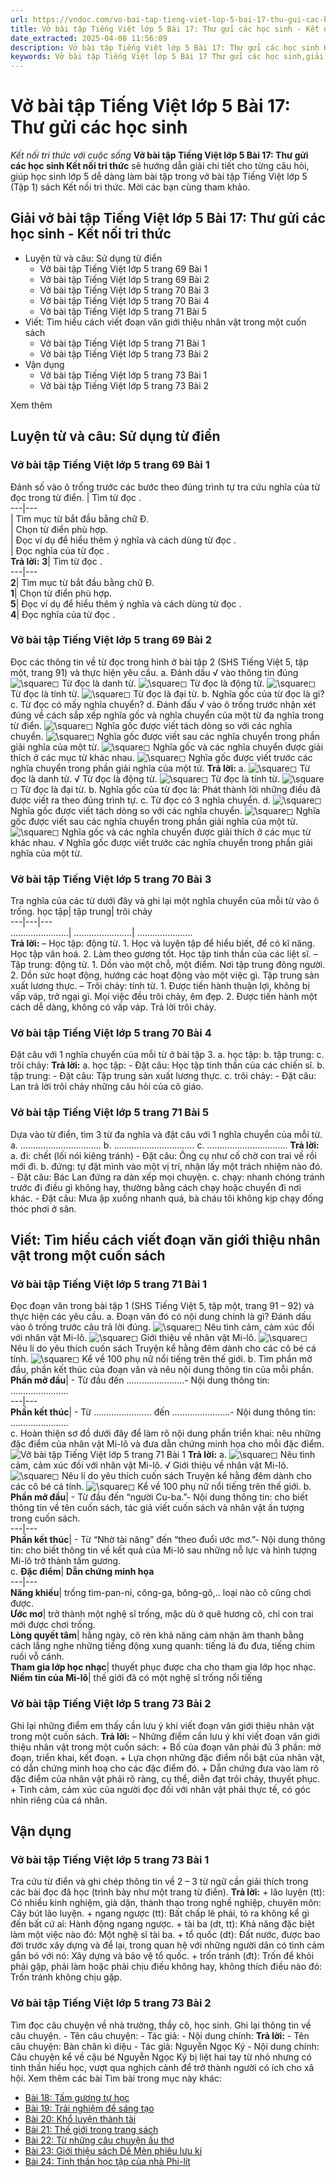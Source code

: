 ```yaml
---
url: https://vndoc.com/vo-bai-tap-tieng-viet-lop-5-bai-17-thu-gui-cac-hoc-sinh-339010
title: Vở bài tập Tiếng Việt lớp 5 Bài 17: Thư gửi các học sinh - Kết nối tri thức với cuộc sống - VnDoc.com
date_extracted: 2025-04-08 11:56:09
description: Vở bài tập Tiếng Việt lớp 5 Bài 17: Thư gửi các học sinh Kết nối tri thức được biên soạn nhằm giúp các em HS nhanh chóng hiểu bài và đạt kết quả tốt trong học tập môn Tiếng Việt lớp 5 sách Kết nối tri thức mới.
keywords: Vở bài tập Tiếng Việt lớp 5 Bài 17 Thư gửi các học sinh,giải vở bài tập tiếng việt 5 kết nối bài 17,giải vbt tiếng tiếng 5 kết nối trang 69,giải vbt tiếng việt 5 kết nối Thư gửi các học sinh,vbt tiếng việt 5 kết nối,bài 17 Thư gửi các học sinh
---
```


# Vở bài tập Tiếng Việt lớp 5 Bài 17: Thư gửi các học sinh
 _Kết nối tri thức với cuộc sống_
**Vở bài tập Tiếng Việt lớp 5 Bài 17: Thư gửi các học sinh Kết nối tri thức** sẽ hướng dẫn giải chi tiết cho từng câu hỏi, giúp học sinh lớp 5 dễ dàng làm bài tập trong vở bài tập Tiếng Việt lớp 5 \(Tập 1\) sách Kết nối tri thức. Mời các bạn cùng tham khảo.
## Giải vở bài tập Tiếng Việt lớp 5 Bài 17: Thư gửi các học sinh - Kết nối tri thức
  * Luyện từ và câu: Sử dụng từ điển
    * Vở bài tập Tiếng Việt lớp 5 trang 69 Bài 1
    * Vở bài tập Tiếng Việt lớp 5 trang 69 Bài 2
    * Vở bài tập Tiếng Việt lớp 5 trang 70 Bài 3
    * Vở bài tập Tiếng Việt lớp 5 trang 70 Bài 4
    * Vở bài tập Tiếng Việt lớp 5 trang 71 Bài 5
  * Viết: Tìm hiểu cách viết đoạn văn giới thiệu nhân vật trong một cuốn sách
    * Vở bài tập Tiếng Việt lớp 5 trang 71 Bài 1
    * Vở bài tập Tiếng Việt lớp 5 trang 73 Bài 2
  * Vận dụng
    * Vở bài tập Tiếng Việt lớp 5 trang 73 Bài 1
    * Vở bài tập Tiếng Việt lớp 5 trang 73 Bài 2

Xem thêm
## Luyện từ và câu: Sử dụng từ điển
### Vở bài tập Tiếng Việt lớp 5 trang 69 Bài 1
Đánh số vào ô trống trước các bước theo đúng trình tự tra cứu nghĩa của từ đọc trong từ điển.
| Tìm từ đọc .  
---|---  
| Tìm mục từ bắt đầu bằng chữ Đ.  
| Chọn từ điển phù hợp.  
| Đọc ví dụ để hiểu thêm ý nghĩa và cách dùng từ đọc .  
| Đọc nghĩa của từ đọc .  
**Trả lời:**
**3**|  Tìm từ đọc .  
---|---  
**2**|  Tìm mục từ bắt đầu bằng chữ Đ.  
**1**|  Chọn từ điển phù hợp.  
**5**|  Đọc ví dụ để hiểu thêm ý nghĩa và cách dùng từ đọc .  
**4**|  Đọc nghĩa của từ đọc .  
### Vở bài tập Tiếng Việt lớp 5 trang 69 Bài 2
Đọc các thông tin về từ đọc trong hình ở bài tập 2 \(SHS Tiếng Việt 5, tập một, trang 91\) và thực hiện yêu cầu.
a. Đánh dấu √ vào thông tin đúng
![\\square](https://i.vdoc.vn/data/image/blank.png)◻ Từ đọc là danh từ.
![\\square](https://i.vdoc.vn/data/image/blank.png)◻ Từ đọc là động từ.
![\\square](https://i.vdoc.vn/data/image/blank.png)◻ Từ đọc là tính từ.
![\\square](https://i.vdoc.vn/data/image/blank.png)◻ Từ đọc là đại từ.
b. Nghĩa gốc của từ đọc là gì?
c. Từ đọc có mấy nghĩa chuyển?
d. Đánh đấu √ vào ô trống trước nhận xét đúng về cách sắp xếp nghĩa gốc và nghĩa chuyển của một từ đa nghĩa trong từ điển.
![\\square](https://i.vdoc.vn/data/image/blank.png)◻ Nghĩa gốc được viết tách dòng so với các nghĩa chuyển.
![\\square](https://i.vdoc.vn/data/image/blank.png)◻ Nghĩa gốc được viết sau các nghĩa chuyển trong phần giải nghĩa của một từ.
![\\square](https://i.vdoc.vn/data/image/blank.png)◻ Nghĩa gốc và các nghĩa chuyển được giải thích ở các mục từ khác nhau.
![\\square](https://i.vdoc.vn/data/image/blank.png)◻ Nghĩa gốc được viết trước các nghĩa chuyển trong phần giải nghĩa của một từ.
**Trả lời:**
a.
![\\square](https://i.vdoc.vn/data/image/blank.png)◻ Từ đọc là danh từ.
√ Từ đọc là động từ.
![\\square](https://i.vdoc.vn/data/image/blank.png)◻ Từ đọc là tính từ.
![\\square](https://i.vdoc.vn/data/image/blank.png)◻ Từ đọc là đại từ.
b. Nghĩa gốc của từ đọc là: Phát thành lời những điều đã được viết ra theo đúng trình tự.
c. Từ đọc có 3 nghĩa chuyển.
d.
![\\square](https://i.vdoc.vn/data/image/blank.png)◻ Nghĩa gốc được viết tách dòng so với các nghĩa chuyển.
![\\square](https://i.vdoc.vn/data/image/blank.png)◻ Nghĩa gốc được viết sau các nghĩa chuyển trong phần giải nghĩa của một từ.
![\\square](https://i.vdoc.vn/data/image/blank.png)◻ Nghĩa gốc và các nghĩa chuyển được giải thích ở các mục từ khác nhau.
√ Nghĩa gốc được viết trước các nghĩa chuyển trong phần giải nghĩa của một từ.
### Vở bài tập Tiếng Việt lớp 5 trang 70 Bài 3
Tra nghĩa của các từ dưới đây và ghi lại một nghĩa chuyển của mỗi từ vào ô trống.
học tập| tập trung| trôi chảy  
---|---|---  
.......................| .......................| ......................  
**Trả lời:**
– Học tập: động từ. 1. Học và luyện tập để hiểu biết, để có kĩ năng. Học tập văn hoá. 2. Làm theo gương tốt. Học tập tinh thần của các liệt sĩ.
– Tập trung: động từ. 1. Dồn vào một chỗ, một điểm. Nơi tập trung đông người. 2. Dồn sức hoạt động, hướng các hoạt động vào một việc gì. Tập trung sản xuất lương thực.
– Trôi chảy: tính từ. 1. Được tiến hành thuận lợi, không bị vấp váp, trở ngại gì. Mọi việc đều trôi chảy, êm đẹp. 2. Được tiến hành một cách dễ dàng, không có vấp váp. Trả lời trôi chảy.
### Vở bài tập Tiếng Việt lớp 5 trang 70 Bài 4
Đặt câu với 1 nghĩa chuyển của mỗi từ ở bài tập 3.
a. học tập:
b. tập trung:
c. trôi chảy:
**Trả lời:**
a. học tập:
\- Đặt câu: Học tập tinh thần của các chiến sĩ.
b. tập trung:
\- Đặt câu: Tập trung sản xuất lương thực.
c. trôi chảy:
\- Đặt câu: Lan trả lời trôi chảy những câu hỏi của cô giáo.
### Vở bài tập Tiếng Việt lớp 5 trang 71 Bài 5
Dựa vào từ điển, tìm 3 từ đa nghĩa và đặt câu với 1 nghĩa chuyển của mỗi từ.
a. …………………………..
b. …………………………..
c. …………………………..
**Trả lời:**
a. đi: chết \(lối nói kiêng tránh\)
\- Đặt câu: Ông cụ như cố chờ con trai về rồi mới đi.
b. đứng: tự đặt mình vào một vị trí, nhận lấy một trách nhiệm nào đó.
\- Đặt câu: Bác Lan đứng ra dàn xếp mọi chuyện.
c. chạy: nhanh chóng tránh trước đi điều gì không hay, thường bằng cách chạy hoặc chuyển đi nơi khác.
\- Đặt câu: Mưa ập xuống nhanh quá, bà cháu tôi không kịp chạy đống thóc phơi ở sân.
## Viết: Tìm hiểu cách viết đoạn văn giới thiệu nhân vật trong một cuốn sách
### Vở bài tập Tiếng Việt lớp 5 trang 71 Bài 1
Đọc đoạn văn trong bài tập 1 \(SHS Tiếng Việt 5, tập một, trang 91 – 92\) và thực hiện các yêu cầu.
a. Đoạn văn đó có nội dung chính là gì? Đánh dấu vào ô trống trước câu trả lời đúng.
![\\square](https://i.vdoc.vn/data/image/blank.png)◻ Nêu tình cảm, cảm xúc đối với nhân vật Mi-lô.
![\\square](https://i.vdoc.vn/data/image/blank.png)◻ Giới thiệu về nhân vật Mi-lô.
![\\square](https://i.vdoc.vn/data/image/blank.png)◻ Nêu lí do yêu thích cuốn sách Truyện kể hằng đêm dành cho các cô bé cá tính.
![\\square](https://i.vdoc.vn/data/image/blank.png)◻ Kể về 100 phụ nữ nổi tiếng trên thế giới.
b. Tìm phần mở đầu, phần kết thúc của đoạn văn và nêu nội dung thông tin của mỗi phần.
**Phần mở đầu**|  \- Từ đầu đến …………………..\- Nội dung thông tin: …………………..  
---|---  
**Phần kết thúc**|  \- Từ ………………….. đến …………………..\- Nội dung thông tin: …………………..  
c. Hoàn thiện sơ đồ dưới đây để làm rõ nội dung phần triển khai: nêu những đặc điểm của nhân vật Mi-lô và đưa dẫn chứng minh họa cho mỗi đặc điểm.
![Vở bài tập Tiếng Việt lớp 5 trang 71 Bài 1](https://i.vdoc.vn/data/image/2025/03/21/vbt-tv5-kntt-bai-17-thu-gui-cac-hoc-sinh-1.jpg)
**Trả lời:**
a.
![\\square](https://i.vdoc.vn/data/image/blank.png)◻ Nêu tình cảm, cảm xúc đối với nhân vật Mi-lô.
√ Giới thiệu về nhân vật Mi-lô.
![\\square](https://i.vdoc.vn/data/image/blank.png)◻ Nêu lí do yêu thích cuốn sách Truyện kể hằng đêm dành cho các cô bé cá tính.
![\\square](https://i.vdoc.vn/data/image/blank.png)◻ Kể về 100 phụ nữ nổi tiếng trên thế giới.
b.
**Phần mở đầu**|  \- Từ đầu đến “người Cu-ba.”\- Nội dung thông tin: cho biết thông tin về tên cuốn sách, tác giả viết cuốn sách và nhân vật ấn tượng trong cuốn sách.  
---|---  
**Phần kết thúc**|  \- Từ “Nhờ tài năng” đến “theo đuổi ước mơ.”\- Nội dung thông tin: cho biết thông tin về kết quả của Mi-lô sau những nỗ lực và hình tượng Mi-lô trở thành tấm gương.  
c.
**Đặc điểm**| **Dẫn chứng minh họa**  
---|---  
**Năng khiếu**|  trống tim-pan-ni, công-ga, bông-gô,.. loại nào cô cũng chơi được.  
**Ước mơ**|  trở thành một nghệ sĩ trống, mặc dù ở quê hương cô, chỉ con trai mới được chơi trống.  
**Lòng quyết tâm**|  hằng ngày, cô rèn khả năng cảm nhận âm thanh bằng cách lắng nghe những tiếng động xung quanh: tiếng lá đu đưa, tiếng chim ruồi vỗ cánh.  
**Tham gia lớp học nhạc**|  thuyết phục được cha cho tham gia lớp học nhạc.  
**Niềm tin của Mi-lô**|  thế giới đã có một nghệ sĩ trống nổi tiếng  
### Vở bài tập Tiếng Việt lớp 5 trang 73 Bài 2
Ghi lại những điểm em thấy cần lưu ý khi viết đoạn văn giới thiệu nhân vật trong một cuốn sách.
**Trả lời:**
– Những điểm cần lưu ý khi viết đoạn văn giới thiệu nhân vật trong một cuốn sách:
\+ Bố của đoạn văn phải đủ 3 phần: mở đoạn, triển khai, kết đoạn.
\+ Lựa chọn những đặc điểm nổi bật của nhân vật, có dẫn chứng minh hoạ cho các đặc điểm đó.
\+ Dẫn chứng đưa vào làm rõ đặc điểm của nhân vật phải rõ ràng, cụ thể, diễn đạt trôi chảy, thuyết phục.
\+ Tình cảm, cảm xúc của người đọc đối với nhân vật phải thực tế, có góc nhìn riêng của cá nhân.
## Vận dụng
### Vở bài tập Tiếng Việt lớp 5 trang 73 Bài 1
Tra cứu từ điển và ghi chép thông tin về 2 – 3 từ ngữ cần giải thích trong các bài đọc đã học \(trình bày như một trang từ điển\).
**Trả lời:**
\+ lão luyện \(tt\): Có nhiều kinh nghiệm, già dặn, thành thạo trong nghề nghiệp, chuyên môn: Cây bút lão luyện.
\+ ngang ngược \(tt\): Bất chấp lẽ phải, tỏ ra không kể gì đến bất cứ ai: Hành động ngang ngược.
\+ tài ba \(dt, tt\): Khả năng đặc biệt làm một việc nào đó: Một nghệ sĩ tài ba.
\+ tổ quốc \(dt\): Đất nước, được bao đời trước xây dựng và để lại, trong quan hệ với những người dân có tình cảm gắn bó với nó: Xây dựng và bảo vệ tổ quốc.
\+ trốn tránh \(đt\): Trốn để khỏi phải gặp, phải làm hoặc phải chịu điều không hay, không thích điều nào đó: Trốn tránh không chịu gặp.
### Vở bài tập Tiếng Việt lớp 5 trang 73 Bài 2
Tìm đọc câu chuyện về nhà trường, thầy cô, học sinh. Ghi lại thông tin về câu chuyện.
\- Tên câu chuyện:
\- Tác giả:
\- Nội dung chính:
**Trả lời:**
\- Tên câu chuyện: Bàn chân kì diệu
\- Tác giả: Nguyễn Ngọc Ký
\- Nội dung chính: Câu chuyện kể về cậu bé Nguyễn Ngọc Ký bị liệt hai tay từ nhỏ nhưng có tinh thần hiếu học, vượt qua nghịch cảnh để trở thành người có ích cho xã hội.
Xem thêm các bài Tìm bài trong mục này khác:
  * [Bài 18: Tấm gương tự học](</vo-bai-tap-tieng-viet-lop-5-bai-18-tam-guong-tu-hoc-339012>)
  * [Bài 19: Trải nghiệm để sáng tạo](</vo-bai-tap-tieng-viet-lop-5-bai-19-trai-nghiem-de-sang-tao-339016>)
  * [Bài 20: Khổ luyện thành tài](</vo-bai-tap-tieng-viet-lop-5-bai-20-kho-luyen-thanh-tai-339018>)
  * [Bài 21: Thế giới trong trang sách](</vo-bai-tap-tieng-viet-lop-5-bai-21-the-gioi-trong-trang-sach-339055>)
  * [Bài 22: Từ những câu chuyện ấu thơ](</vo-bai-tap-tieng-viet-lop-5-bai-22-tu-nhung-cau-chuyen-au-tho-339054>)
  * [Bài 23: Giới thiệu sách Dế Mèn phiêu lưu kí](</vo-bai-tap-tieng-viet-lop-5-bai-23-gioi-thieu-sach-de-men-phieu-luu-ki-339056>)
  * [Bài 24: Tinh thần học tập của nhà Phi-lít](</vo-bai-tap-tieng-viet-lop-5-bai-24-tinh-than-hoc-tap-cua-nha-phi-lit-339059>)

